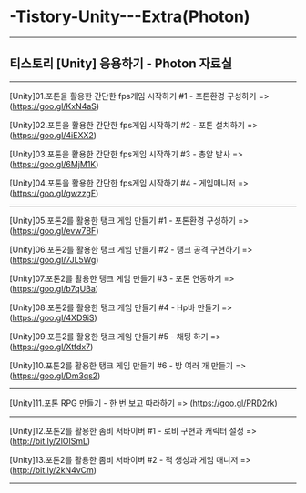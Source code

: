 # -Tistory-Unity---Extra(Photon)

-----------------------------------

## 티스토리 [Unity] 응용하기 - Photon 자료실

-----------------------------------

[Unity]01.포톤을 활용한 간단한 fps게임 시작하기 #1 - 포톤환경 구성하기 => (https://goo.gl/KxN4aS)

[Unity]02.포톤을 활용한 간단한 fps게임 시작하기 #2 - 포톤 설치하기 => (https://goo.gl/4iEXX2)

[Unity]03.포톤을 활용한 간단한 fps게임 시작하기 #3 - 총알 발사 => (https://goo.gl/6MjM1K)

[Unity]04.포톤을 활용한 간단한 fps게임 시작하기 #4 - 게임매니저 => (https://goo.gl/gwzzgF)

-----------------------------------

[Unity]05.포톤2를 활용한 탱크 게임 만들기 #1 - 포톤환경 구성하기 => (https://goo.gl/evw7BF)

[Unity]06.포톤2를 활용한 탱크 게임 만들기 #2 - 탱크 공격 구현하기 => (https://goo.gl/7JL5Wg)

[Unity]07.포톤2를 활용한 탱크 게임 만들기 #3 - 포톤 연동하기 => (https://goo.gl/b7qUBa)

[Unity]08.포톤2를 활용한 탱크 게임 만들기 #4 - Hp바 만들기 => (https://goo.gl/4XD9iS)

[Unity]09.포톤2를 활용한 탱크 게임 만들기 #5 - 채팅 하기 => (https://goo.gl/Xtfdx7)

[Unity]10.포톤2를 활용한 탱크 게임 만들기 #6 - 방 여러 개 만들기 => (https://goo.gl/Dm3qs2)

-----------------------------------

[Unity]11.포톤 RPG 만들기 - 한 번 보고 따라하기 => (https://goo.gl/PRD2rk)

-----------------------------------

[Unity]12.포톤2를 활용한 좀비 서바이버 #1 - 로비 구현과 캐릭터 설정 => (http://bit.ly/2lOlSmL)

[Unity]13.포톤2를 활용한 좀비 서바이버 #2 - 적 생성과 게임 매니저 => (http://bit.ly/2kN4vCm)

-----------------------------------
